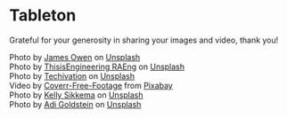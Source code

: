 # Tableton

Grateful for your generosity in sharing your images and video, thank you!

Photo by <a href="https://unsplash.com/@jhjowen?utm_source=unsplash&utm_medium=referral&utm_content=creditCopyText">James Owen</a> on <a href="https://unsplash.com/photos/MuIvHRJbjA8?utm_source=unsplash&utm_medium=referral&utm_content=creditCopyText">Unsplash</a> <br>
Photo by <a href="https://unsplash.com/@thisisengineering?utm_source=unsplash&utm_medium=referral&utm_content=creditCopyText">ThisisEngineering RAEng</a> on <a href="https://unsplash.com/photos/qd-fV_SSwqw?utm_source=unsplash&utm_medium=referral&utm_content=creditCopyText">Unsplash</a> <br>
Photo by <a href="https://unsplash.com/@techivation?utm_source=unsplash&utm_medium=referral&utm_content=creditCopyText">Techivation</a> on <a href="https://unsplash.com/photos/J1J6JPKllNY?utm_source=unsplash&utm_medium=referral&utm_content=creditCopyText">Unsplash</a> <br>
Video by <a href="https://pixabay.com/users/coverr-free-footage-1281706/?utm_source=link-attribution&utm_medium=referral&utm_campaign=video&utm_content=1651">Coverr-Free-Footage</a> from <a href="https://pixabay.com//?utm_source=link-attribution&utm_medium=referral&utm_campaign=video&utm_content=1651">Pixabay</a> <br>
Photo by <a href="https://unsplash.com/@kellysikkema?utm_source=unsplash&utm_medium=referral&utm_content=creditCopyText">Kelly Sikkema</a> on <a href="https://unsplash.com/photos/X-etICbUKec?utm_source=unsplash&utm_medium=referral&utm_content=creditCopyText">Unsplash</a> <br>
Photo by <a href="https://unsplash.com/@adigold1?utm_source=unsplash&utm_medium=referral&utm_content=creditCopyText">Adi Goldstein</a> on <a href="https://unsplash.com/photos/sdtnZ4LgbWk?utm_source=unsplash&utm_medium=referral&utm_content=creditCopyText">Unsplash</a>
